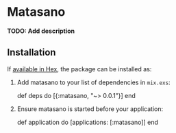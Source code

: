 # Matasano

**TODO: Add description**

## Installation

If [available in Hex](https://hex.pm/docs/publish), the package can be installed as:

  1. Add matasano to your list of dependencies in `mix.exs`:

        def deps do
          [{:matasano, "~> 0.0.1"}]
        end

  2. Ensure matasano is started before your application:

        def application do
          [applications: [:matasano]]
        end

